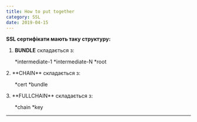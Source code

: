 ```yaml
---
title: How to put together
category: SSL
date: 2019-04-15
---
```


**SSL сертифікати мають таку структуру:**
1. **BUNDLE** складається з:
<ul>
 	*intermediate-1
 	*intermediate-N
 	*root
</ul>
2. **CHAIN** складається з:
<ul>
 	*cert
 	*bundle
</ul>
3. **FULLCHAIN** складається з:
<ul>
 	*chain
 	*key
</ul>

-----
